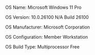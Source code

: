 OS Name:                       Microsoft Windows 11 Pro

OS Version:                    10.0.26100 N/A Build 26100

OS Manufacturer:               Microsoft Corporation

OS Configuration:              Member Workstation

OS Build Type:                 Multiprocessor Free
